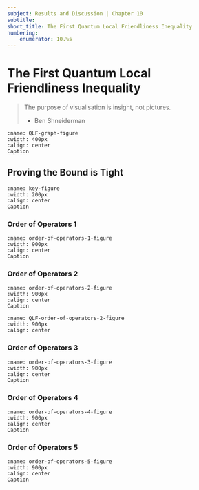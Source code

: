 ```yaml
---
subject: Results and Discussion | Chapter 10
subtitle:
short_title: The First Quantum Local Friendliness Inequality
numbering: 
    enumerator: 10.%s
---
```


# The First Quantum Local Friendliness Inequality

> The purpose of visualisation is insight, not pictures.
> - Ben Shneiderman

```{figure} QLFgraph.svg
:name: QLF-graph-figure
:width: 400px
:align: center
Caption
```

## Proving the Bound is Tight

```{figure} key.svg
:name: key-figure
:width: 200px
:align: center
Caption
```

### Order of Operators 1

```{figure} order-of-operators-1.svg
:name: order-of-operators-1-figure
:width: 900px
:align: center
Caption
```

### Order of Operators 2

```{figure} order-of-operators-2.svg
:name: order-of-operators-2-figure
:width: 900px
:align: center
Caption
```


```{figure} QLF-order-of-operators-2.svg
:name: QLF-order-of-operators-2-figure
:width: 900px
:align: center
```

### Order of Operators 3

```{figure} order-of-operators-3.svg
:name: order-of-operators-3-figure
:width: 900px
:align: center
Caption
```


### Order of Operators 4

```{figure} order-of-operators-4.svg
:name: order-of-operators-4-figure
:width: 900px
:align: center
Caption
```

### Order of Operators 5

```{figure} order-of-operators-5.svg
:name: order-of-operators-5-figure
:width: 900px
:align: center
Caption
```